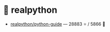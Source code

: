 # 👤 realpython

- [realpython/python-guide](https://github.com/realpython/python-guide) — 28883 ⭐️ / 5866 🍴

